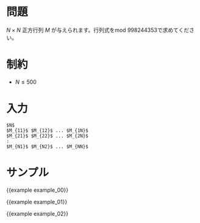 問題
=========

$N \times N$ 正方行列 $M$ が与えられます。行列式をmod 998244353で求めてください。

制約
=========

- $N \leq 500$

入力
=========

```
$N$
$M_{11}$ $M_{12}$ ... $M_{1N}$
$M_{21}$ $M_{22}$ ... $M_{2N}$
:
$M_{N1}$ $M_{N2}$ ... $M_{NN}$
```

サンプル
=========

{{example example_00}}

{{example example_01}}

{{example example_02}}
